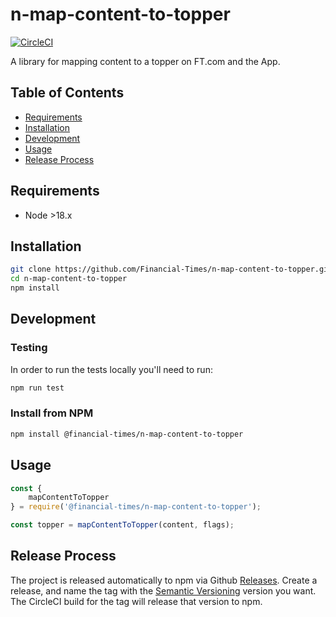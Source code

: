 # n-map-content-to-topper

[![CircleCI](https://circleci.com/gh/Financial-Times/n-map-content-to-topper.svg?style=svg&circle-token=934a725e2f363da1ac042947bb785c4d45795339)](https://circleci.com/gh/Financial-Times/n-map-content-to-topper)

A library for mapping content to a topper on FT.com and the App.

## Table of Contents

- [Requirements](#requirements)
- [Installation](#installation)
- [Development](#development)
- [Usage](#usage)
- [Release Process](#release-process)

## Requirements

- Node >18.x

## Installation

```sh
git clone https://github.com/Financial-Times/n-map-content-to-topper.git
cd n-map-content-to-topper
npm install
```

## Development

### Testing

In order to run the tests locally you'll need to run:

```sh
npm run test
```

### Install from NPM

```sh
npm install @financial-times/n-map-content-to-topper
```

## Usage

```js
const {
	mapContentToTopper
} = require('@financial-times/n-map-content-to-topper');

const topper = mapContentToTopper(content, flags);
```

## Release Process

The project is released automatically to npm via Github [Releases](https://www.github.com/financial-times/{repo}/releases). Create a release, and name the tag with the [Semantic Versioning](https://semver.org/) version you want. The CircleCI build for the tag will release that version to npm.
